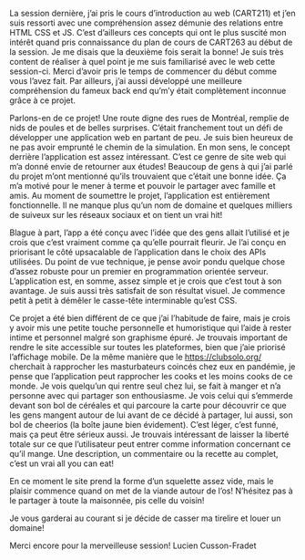 La session dernière,  j’ai pris le cours d’introduction au web (CART211) et j’en suis ressorti avec une compréhension assez démunie des relations entre HTML CSS et JS. C’est d’ailleurs ces concepts qui ont le plus suscité mon intérêt quand pris connaissance du plan de cours de CART263 au début de la session. Je me disais que la deuxième fois serait la bonne!  Je suis très content de réaliser à quel point je me suis familiarisé avec le web cette session-ci. Merci d’avoir pris le temps de commencer du début comme vous l’avez fait. Par ailleurs, j’ai aussi développé une meilleure compréhension du fameux back end qu’m’y était complètement inconnue grâce à ce projet.

Parlons-en de ce projet! Une route digne des rues de Montréal, remplie de nids de poules et de belles surprises.  C’était franchement tout un défi de développer une application web en partant de peu. Je suis bien heureux de ne pas avoir emprunté le chemin de la simulation. En mon sens, le concept derrière l’application est assez intéressant. C’est ce genre de site web qui m’a donné envie de retourner aux études! Beaucoup de gens à qui j’ai parlé du projet m’ont mentionné qu’ils trouvaient que c’était une bonne idée. Ça m’a motivé pour le mener à terme et pouvoir le partager avec famille et amis. Au moment de soumettre le projet, l’application est entièrement fonctionnelle. Il ne manque plus qu’un nom de domaine et quelques milliers de suiveux sur les réseaux sociaux et on tient un vrai hit!  

Blague à part, l’app a été conçu avec l’idée que des gens allait l’utilisé et je crois que c’est vraiment comme ça qu’elle pourrait fleurir. Je l’ai conçu en priorisant le côté upsacalable de l’application dans le choix des APIs utilisées. Du point de vue technique, je pense avoir pondu quelque chose d’assez robuste pour un premier en programmation orientée serveur. L’application est, en somme, assez simple et je crois que c’est tout à son avantage. Je suis aussi très satisfait de son résultat visuel. Je commence petit à petit à démêler le casse-tête interminable qu’est CSS.

Ce projet a été bien différent de ce que j’ai l’habitude de faire, mais je crois y avoir mis une petite touche personnelle et humoristique qui l’aide à rester intime et personnel malgré son graphisme épuré. Je trouvais important de rendre le site accessible sur toutes les plateformes, bien que j’aie priorisé l’affichage mobile. De la même manière que le https://clubsolo.org/ cherchait à rapprocher les masturbateurs coincés chez eux en pandémie, je pense que l’application peut rapprocher les cooks et les moins cooks de ce monde. Je vois quelqu’un qui rentre seul chez lui, se fait à manger et n’a personne avec qui partager son enthousiasme. Je vois celui qui s’emmerde devant son bol de céréales et qui parcoure la carte pour découvrir ce que les gens mangent autour de lui avant de ce décidé à partager, lui aussi, son bol de cheerios (la boîte jaune bien évidement). C’est léger, c’est funné, mais ça peut être sérieux aussi. Je trouvais intéressant de laisser la liberté totale sur ce que l’utilisateur peut entrer comme information concernant ce qu’il mange. Une description, un commentaire ou la recette au complet, c’est un vrai all you can eat!

En ce moment le site prend la forme d’un squelette assez vide, mais le plaisir commence quand on met de la viande autour de l’os! N’hésitez pas à le partager à toute la maisonnée, pis celle du voisin!

Je vous garderai au courant si je décide de casser ma tirelire et louer un domaine!

Merci encore pour la merveilleuse session!
Lucien Cusson-Fradet
